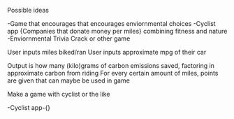 Possible ideas

-Game that encourages that encourages enviornmental choices
-Cyclist app
{Companies that donate money per miles} combining fitness and nature
-Enviornmental Trivia Crack or other game

User inputs miles biked/ran
User inputs approximate mpg of their car

Output is how many (kilo)grams of carbon emissions saved, factoring in approximate carbon from riding
For every certain amount of miles, points are given that can maybe be used in game 

Make a game with cyclist or the like



-Cyclist app-{}
